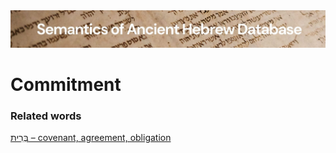 <html><body><img id="banner" src="../../images/banners/banner.png" alt="banner" /></body></html>

# **Commitment**


### Related words
[בְּרִית – covenant, agreement, obligation](../words/brith.md)<br>